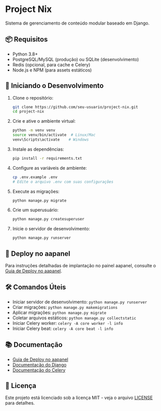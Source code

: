 # Project Nix

Sistema de gerenciamento de conteúdo modular baseado em Django.

## 📦 Requisitos

- Python 3.8+
- PostgreSQL/MySQL (produção) ou SQLite (desenvolvimento)
- Redis (opcional, para cache e Celery)
- Node.js e NPM (para assets estáticos)

## 🚀 Iniciando o Desenvolvimento

1. Clone o repositório:
   ```bash
   git clone https://github.com/seu-usuario/project-nix.git
   cd project-nix
   ```

2. Crie e ative o ambiente virtual:
   ```bash
   python -m venv venv
   source venv/bin/activate  # Linux/Mac
   venv\Scripts\activate    # Windows
   ```

3. Instale as dependências:
   ```bash
   pip install -r requirements.txt
   ```

4. Configure as variáveis de ambiente:
   ```bash
   cp .env.example .env
   # Edite o arquivo .env com suas configurações
   ```

5. Execute as migrações:
   ```bash
   python manage.py migrate
   ```

6. Crie um superusuário:
   ```bash
   python manage.py createsuperuser
   ```

7. Inicie o servidor de desenvolvimento:
   ```bash
   python manage.py runserver
   ```

## 🚀 Deploy no aapanel

Para instruções detalhadas de implantação no painel aapanel, consulte o [Guia de Deploy no aapanel](docs/DEPLOY_AAPANEL.md).

## 🛠️ Comandos Úteis

- Iniciar servidor de desenvolvimento: `python manage.py runserver`
- Criar migrações: `python manage.py makemigrations`
- Aplicar migrações: `python manage.py migrate`
- Coletar arquivos estáticos: `python manage.py collectstatic`
- Iniciar Celery worker: `celery -A core worker -l info`
- Iniciar Celery beat: `celery -A core beat -l info`

## 📚 Documentação

- [Guia de Deploy no aapanel](docs/DEPLOY_AAPANEL.md)
- [Documentação do Django](https://docs.djangoproject.com/)
- [Documentação do Celery](https://docs.celeryq.dev/)

## 📄 Licença

Este projeto está licenciado sob a licença MIT - veja o arquivo [LICENSE](LICENSE) para detalhes.
